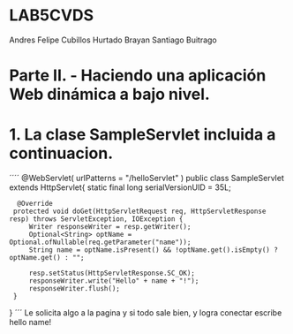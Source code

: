 # LAB5CVDS
Andres Felipe Cubillos Hurtado
Brayan Santiago Buitrago

# Parte II. - Haciendo una aplicación Web dinámica a bajo nivel.
# 1. La clase SampleServlet incluida a continuacion.

´´´´
    @WebServlet(
        urlPatterns = "/helloServlet"
    )
    public class SampleServlet extends HttpServlet{
        static final long serialVersionUID = 35L;

      @Override
     protected void doGet(HttpServletRequest req, HttpServletResponse resp) throws ServletException, IOException {
         Writer responseWriter = resp.getWriter();
         Optional<String> optName = Optional.ofNullable(req.getParameter("name"));
         String name = optName.isPresent() && !optName.get().isEmpty() ? optName.get() : "";

         resp.setStatus(HttpServletResponse.SC_OK);
         responseWriter.write("Hello" + name + "!");
         responseWriter.flush();
     }
  }
´´´
   Le solicita algo a la pagina y si todo sale bien, y logra conectar escribe hello name!
